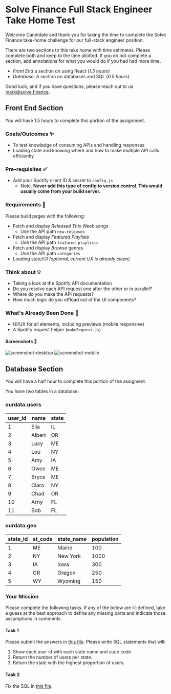 # Solve Finance Full Stack Engineer Take Home Test

Welcome Candidate and thank you for taking the time to complete the Solve Finance take-home challenge for our full-stack engineer position. 

There are two sections to this take home with time estimates. Please complete both and keep to the time allotted. If you do not complete a section, add annotations for what you would do if you had had more time.

* *Front End* a section on using React (_1.5 hours_)
* *Database*: A section on databases and SQL (_0.5 hours_)

Good luck; and if you have questions, please reach out to us mark@solve.finance.

## Front End Section

You will have 1.5 hours to complete this portion of the assignment. 

### Goals/Outcomes ✨
- To test knowledge of consuming APIs and handling responses
- Loading state and knowing where and how to make multiple API calls efficiently

### Pre-requisites ✅
- Add your Spotify client ID & secret to `config.js`
  - Note. **Never add this type of config to version control. This would usually come from your build server.**

### Requirements 📖
Please build pages with the following:

- Fetch and display *Released This Week* songs
  - Use the API path `new-releases`
- Fetch and display *Featured Playlists*
  - Use the API path `featured-playlists`
- Fetch and display *Browse* genres
  - Use the API path `categories`
- Loading state/UI *(optional, current UX is already clean)*

### Think about 💡
- Taking a look at the Spotify API documentation
- Do you resolve each API request one after the other or in parallel?
- Where do you make the API requests?
- How much logic do you offload out of the UI components?

### What's Already Been Done 🏁
- UI/UX for all elements, including previews (mobile responsive)
- A Spotify request helper (`makeRequest.js`)

#### Screenshots 🌄

![screenshot-desktop](https://puu.sh/GwPLE/3be580156a.png)
![screenshot-mobile](https://puu.sh/GwPLS/0bcb566d23.png)


## Database Section

You will have a half hour to complete this portion of the assigment.

You have two tables in a database:

### ourdata.users

| user_id | name | state |
| ----------- | ----------- | -- |
| 1 | Ella | IL |
| 2 | Albert | OR | 
| 3 | Lucy | ME |
| 4 | Lou | NY |
| 5 | Amy | IA |
| 6 | Owen | ME |
| 7 | Bryce | ME |
| 8 | Clara | NY |
| 9 | Chad | OR |
| 10 | Arny | FL |
| 11 | Bob | FL |


### ourdata.geo

| state_id | st_code | state_name | population |
| ----------- | ----------- | -- | -- |
| 1 | ME | Maine | 100 |
| 2 | NY | New York | 1000 |
| 3 | IA | Iowa | 300 |
| 4 | OR | Oregon | 250 |
| 5 | WY | Wyoming | 150 |

### Your Mission

Please complete the following tasks. If any of the below are ill-defined, take a guess at the best approach to define any missing parts and indicate those assumptions in comments.

#### Task 1 
Please submit the answers in [this file](./db/task1.sql). Please write SQL statements that will:
1. Show each user id with each state name and state code.
2. Return the number of users per state.
3. Return the state with the highest proportion of users.

#### Task 2

Fix the SQL in [this file](./db/task2.sql).



